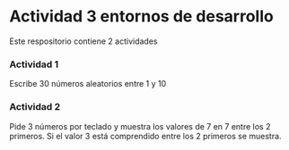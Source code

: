 # Actividad 3 entornos de desarrollo

Este respositorio contiene 2 actividades

### Actividad 1
Escribe 30 números aleatorios entre 1 y 10

### Actividad 2
Pide 3 números por teclado y muestra los valores de 7 en 7 entre los 2 primeros. Si el valor 3 está comprendido entre los 2 primeros se muestra.
